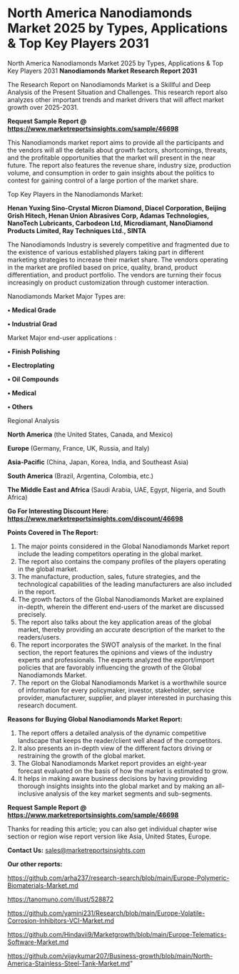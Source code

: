 # North America Nanodiamonds Market 2025 by Types, Applications & Top Key Players 2031
North America Nanodiamonds Market 2025 by Types, Applications & Top Key Players 2031
<strong>Nanodiamonds Market Research Report 2031</strong>

The Research Report on Nanodiamonds Market is a Skillful and Deep Analysis of the Present Situation and Challenges. This research report also analyzes other important trends and market drivers that will affect market growth over 2025-2031.

<strong>Request Sample Report @ <a href=https://www.marketreportsinsights.com/sample/46698>https://www.marketreportsinsights.com/sample/46698</a></strong>

This Nanodiamonds market report aims to provide all the participants and the vendors will all the details about growth factors, shortcomings, threats, and the profitable opportunities that the market will present in the near future. The report also features the revenue share, industry size, production volume, and consumption in order to gain insights about the politics to contest for gaining control of a large portion of the market share.

Top Key Players in the Nanodiamonds Market:

<strong>Henan Yuxing Sino-Crystal Micron Diamond, Diacel Corporation, Beijing Grish Hitech, Henan Union Abrasives Corp, Adamas Technologies, NanoTech Lubricants, Carbodeon Ltd, Microdiamant, NanoDiamond Products Limited, Ray Techniques Ltd., SINTA</strong>

The Nanodiamonds Industry is severely competitive and fragmented due to the existence of various established players taking part in different marketing strategies to increase their market share. The vendors operating in the market are profiled based on price, quality, brand, product differentiation, and product portfolio. The vendors are turning their focus increasingly on product customization through customer interaction.

Nanodiamonds Market Major Types are:

<strong>•  Medical Grade

•  Industrial Grad</strong>

Market Major end-user applications :

<strong>•  Finish Polishing

•  Electroplating

•  Oil Compounds

•  Medical

•  Others</strong>

Regional Analysis

</u><strong><b>North America</b></strong> (the United States, Canada, and Mexico)

<strong><b>Europe </b></strong>(Germany, France, UK, Russia, and Italy)

<strong><b>Asia-Pacific</b></strong> (China, Japan, Korea, India, and Southeast Asia)

<strong><b>South America</b></strong> (Brazil, Argentina, Colombia, etc.)

<strong><b>The Middle East and Africa</b></strong> (Saudi Arabia, UAE, Egypt, Nigeria, and South Africa)

<strong>Go For Interesting Discount Here: <a href=https://www.marketreportsinsights.com/discount/46698>https://www.marketreportsinsights.com/discount/46698</a></strong>

<strong>Points Covered in The Report:</strong>
<ol>
  <li>The major points considered in the Global Nanodiamonds Market report include the leading competitors operating in the global market.</li>
  <li>The report also contains the company profiles of the players operating in the global market.</li>
  <li>The manufacture, production, sales, future strategies, and the technological capabilities of the leading manufacturers are also included in the report.</li>
  <li>The growth factors of the Global Nanodiamonds Market are explained in-depth, wherein the different end-users of the market are discussed precisely.</li>
  <li>The report also talks about the key application areas of the global market, thereby providing an accurate description of the market to the readers/users.</li>
  <li>The report incorporates the SWOT analysis of the market. In the final section, the report features the opinions and views of the industry experts and professionals. The experts analyzed the export/import policies that are favorably influencing the growth of the Global Nanodiamonds Market.</li>
  <li>The report on the Global Nanodiamonds Market is a worthwhile source of information for every policymaker, investor, stakeholder, service provider, manufacturer, supplier, and player interested in purchasing this research document.</li>
</ol>
<strong>Reasons for Buying Global Nanodiamonds Market Report:</strong>

<ol>
  <li>The report offers a detailed analysis of the dynamic competitive landscape that keeps the reader/client well ahead of the competitors.</li>
  <li>It also presents an in-depth view of the different factors driving or restraining the growth of the global market.</li>
  <li>The Global Nanodiamonds Market report provides an eight-year forecast evaluated on the basis of how the market is estimated to grow.</li>
  <li>It helps in making aware business decisions by having providing thorough insights insights into the global market and by making an all-inclusive analysis of the key market segments and sub-segments.</li>
</ol>
<strong>Request Sample Report @ <a href=https://www.marketreportsinsights.com/sample/46698>https://www.marketreportsinsights.com/sample/46698</a></strong>


Thanks for reading this article; you can also get individual chapter wise section or region wise report version like Asia, United States, Europe.

<strong>Contact Us:</strong>
sales@marketreportsinsights.com

<strong>Our other reports:</strong>

<a href=https://github.com/arha237/research-search/blob/main/Europe-Polymeric-Biomaterials-Market.md>https://github.com/arha237/research-search/blob/main/Europe-Polymeric-Biomaterials-Market.md</a>

<a href=https://tanomuno.com/illust/528872>https://tanomuno.com/illust/528872</a>

<a href=https://github.com/yamini231/Research/blob/main/Europe-Volatile-Corrosion-Inhibitors-VCI-Market.md>https://github.com/yamini231/Research/blob/main/Europe-Volatile-Corrosion-Inhibitors-VCI-Market.md</a>

<a href=https://github.com/Hindavii9/Marketgrowth/blob/main/Europe-Telematics-Software-Market.md>https://github.com/Hindavii9/Marketgrowth/blob/main/Europe-Telematics-Software-Market.md</a>

<a href=https://github.com/vijaykumar207/Business-growth/blob/main/North-America-Stainless-Steel-Tank-Market.md>https://github.com/vijaykumar207/Business-growth/blob/main/North-America-Stainless-Steel-Tank-Market.md</a>"
